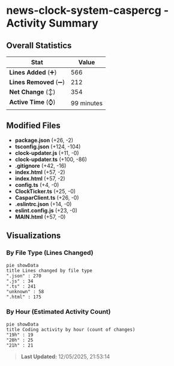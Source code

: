 # news-clock-system-caspercg - Activity Summary 

## Overall Statistics

| Stat                   | Value                                                             |
| ---------------------- | ----------------------------------------------------------------- |
| **Lines Added** (➕)   | 566                                          |
| **Lines Removed** (➖) | 212                                        |
| **Net Change** (↕)    | 354                |
| **Active Time** (⌚)   | 99 minutes |


## Modified Files
- **package.json** (+26, -2)
- **tsconfig.json** (+124, -104)
- **clock-updater.js** (+11, -0)
- **clock-updater.ts** (+100, -86)
- **.gitignore** (+42, -16)
- **index.html** (+57, -2)
- **index.html** (+57, -2)
- **config.ts** (+4, -0)
- **ClockTicker.ts** (+25, -0)
- **CasparClient.ts** (+26, -0)
- **.eslintrc.json** (+14, -0)
- **eslint.config.js** (+23, -0)
- **MAIN.html** (+57, -0)

## Visualizations

### By File Type (Lines Changed)

```mermaid
pie showData
title Lines changed by file type
".json" : 270
".js" : 34
".ts" : 241
"unknown" : 58
".html" : 175
```

### By Hour (Estimated Activity Count)

```mermaid
pie showData
title Coding activity by hour (count of changes)
"19h" : 19
"20h" : 25
"21h" : 21
```


> **Last Updated:** 12/05/2025, 21:53:14